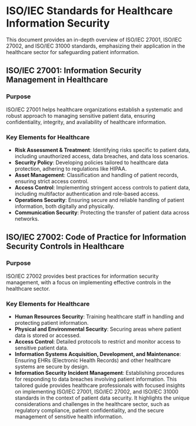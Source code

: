 
# ISO/IEC Standards for Healthcare Information Security

This document provides an in-depth overview of ISO/IEC 27001, ISO/IEC 27002, and ISO/IEC 31000 standards, emphasizing their application in the healthcare sector for safeguarding patient information.

## ISO/IEC 27001: Information Security Management in Healthcare

### Purpose
ISO/IEC 27001 helps healthcare organizations establish a systematic and robust approach to managing sensitive patient data, ensuring confidentiality, integrity, and availability of healthcare information.

### Key Elements for Healthcare
- **Risk Assessment & Treatment**: Identifying risks specific to patient data, including unauthorized access, data breaches, and data loss scenarios.
- **Security Policy**: Developing policies tailored to healthcare data protection, adhering to regulations like HIPAA.
- **Asset Management**: Classification and handling of patient records, ensuring strict access control.
- **Access Control**: Implementing stringent access controls to patient data, including multifactor authentication and role-based access.
- **Operations Security**: Ensuring secure and reliable handling of patient information, both digitally and physically.
- **Communication Security**: Protecting the transfer of patient data across networks.

## ISO/IEC 27002: Code of Practice for Information Security Controls in Healthcare

### Purpose
ISO/IEC 27002 provides best practices for information security management, with a focus on implementing effective controls in the healthcare sector.

### Key Elements for Healthcare
- **Human Resources Security**: Training healthcare staff in handling and protecting patient information.
- **Physical and Environmental Security**: Securing areas where patient data is stored or accessed.
- **Access Control**: Detailed protocols to restrict and monitor access to sensitive patient data.
- **Information Systems Acquisition, Development, and Maintenance**: Ensuring EHRs (Electronic Health Records) and other healthcare systems are secure by design.
- **Information Security Incident Management**: Establishing procedures for responding to data breaches involving patient information.
This tailored guide provides healthcare professionals with focused insights on implementing ISO/IEC 27001, ISO/IEC 27002, and ISO/IEC 31000 standards in the context of patient data security. It highlights the unique considerations and challenges in the healthcare sector, such as regulatory compliance, patient confidentiality, and the secure management of sensitive health information.
